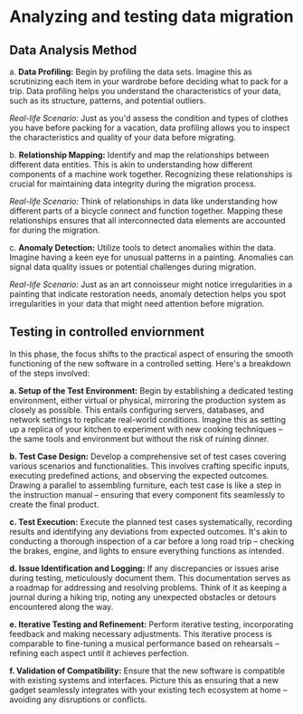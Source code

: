 # Analyzing and testing data migration

## Data Analysis Method

   a. **Data Profiling:**
      Begin by profiling the data sets. Imagine this as scrutinizing each item in your wardrobe before deciding what to pack for a trip. Data profiling helps you understand the characteristics of your data, such as its structure, patterns, and potential outliers.

 *Real-life Scenario:* Just as you'd assess the condition and types of clothes you have before packing for a vacation, data profiling allows you to inspect the characteristics and quality of your data before migrating.

b. **Relationship Mapping:**
      Identify and map the relationships between different data entities. This is akin to understanding how different components of a machine work together. Recognizing these relationships is crucial for maintaining data integrity during the migration process.

 *Real-life Scenario:* Think of relationships in data like understanding how different parts of a bicycle connect and function together. Mapping these relationships ensures that all interconnected data elements are accounted for during the migration.

   c. **Anomaly Detection:**
      Utilize tools to detect anomalies within the data. Imagine having a keen eye for unusual patterns in a painting. Anomalies can signal data quality issues or potential challenges during migration.

 *Real-life Scenario:* Just as an art connoisseur might notice irregularities in a painting that indicate restoration needs, anomaly detection helps you spot irregularities in your data that might need attention before migration.

## Testing in controlled enviornment
In this phase, the focus shifts to the practical aspect of ensuring the smooth functioning of the new software in a controlled setting. Here's a breakdown of the steps involved:

**a. Setup of the Test Environment:**
   Begin by establishing a dedicated testing environment, either virtual or physical, mirroring the production system as closely as possible. This entails configuring servers, databases, and network settings to replicate real-world conditions. Imagine this as setting up a replica of your kitchen to experiment with new cooking techniques – the same tools and environment but without the risk of ruining dinner.

**b. Test Case Design:**
   Develop a comprehensive set of test cases covering various scenarios and functionalities. This involves crafting specific inputs, executing predefined actions, and observing the expected outcomes. Drawing a parallel to assembling furniture, each test case is like a step in the instruction manual – ensuring that every component fits seamlessly to create the final product.

**c. Test Execution:**
   Execute the planned test cases systematically, recording results and identifying any deviations from expected outcomes. It's akin to conducting a thorough inspection of a car before a long road trip – checking the brakes, engine, and lights to ensure everything functions as intended.

**d. Issue Identification and Logging:**
   If any discrepancies or issues arise during testing, meticulously document them. This documentation serves as a roadmap for addressing and resolving problems. Think of it as keeping a journal during a hiking trip, noting any unexpected obstacles or detours encountered along the way.

**e. Iterative Testing and Refinement:**
   Perform iterative testing, incorporating feedback and making necessary adjustments. This iterative process is comparable to fine-tuning a musical performance based on rehearsals – refining each aspect until it achieves perfection.

**f. Validation of Compatibility:**
   Ensure that the new software is compatible with existing systems and interfaces. Picture this as ensuring that a new gadget seamlessly integrates with your existing tech ecosystem at home – avoiding any disruptions or conflicts.

